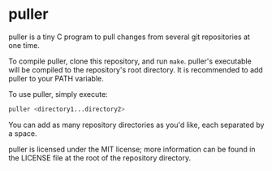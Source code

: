 # puller

puller is a tiny C program to pull changes from several git repositories at one time.

To compile puller, clone this repository, and run `make`. puller's executable will be compiled to the repository's root directory. It is recommended to add puller to your PATH variable.

To use puller, simply execute:

```bash
puller <directory1...directory2>
```

You can add as many repository directories as you'd like, each separated by a space.

puller is licensed under the MIT license; more information can be found in the LICENSE file at the root of the repository directory.
